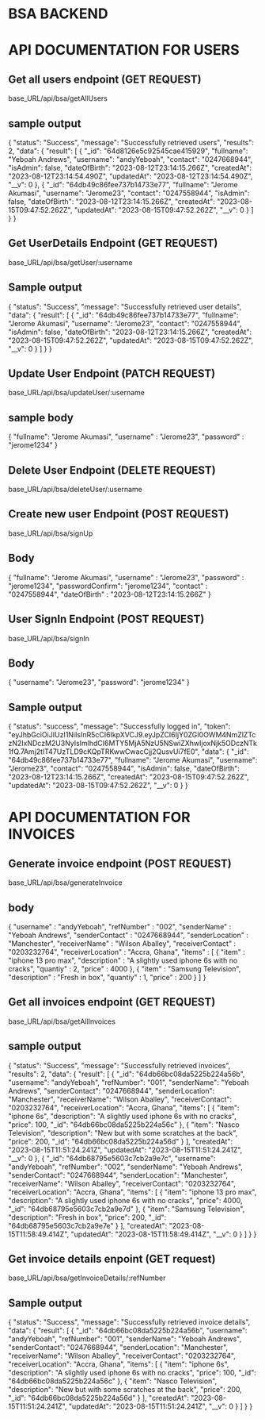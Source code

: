 # BSA BACKEND 
# API DOCUMENTATION FOR USERS


## Get all users endpoint (GET REQUEST)
base_URL/api/bsa/getAllUsers
## sample output
{
    "status": "Success",
    "message": "Successfully retrieved users",
    "results": 2,
    "data": {
        "result": [
            {
                "_id": "64d8126e5c92545cae415929",
                "fullname": "Yeboah Andrews",
                "username": "andyYeboah",
                "contact": "0247668944",
                "isAdmin": false,
                "dateOfBirth": "2023-08-12T23:14:15.266Z",
                "createdAt": "2023-08-12T23:14:54.490Z",
                "updatedAt": "2023-08-12T23:14:54.490Z",
                "__v": 0
            },
            {
                "_id": "64db49c86fee737b14733e77",
                "fullname": "Jerome Akumasi",
                "username": "Jerome23",
                "contact": "0247558944",
                "isAdmin": false,
                "dateOfBirth": "2023-08-12T23:14:15.266Z",
                "createdAt": "2023-08-15T09:47:52.262Z",
                "updatedAt": "2023-08-15T09:47:52.262Z",
                "__v": 0
            }
        ]
    }
}


## Get UserDetails Endpoint (GET REQUEST)
base_URL/api/bsa/getUser/:username

## Sample output
{
    "status": "Success",
    "message": "Successfully retrieved user details",
    "data": {
        "result": [
            {
                "_id": "64db49c86fee737b14733e77",
                "fullname": "Jerome Akumasi",
                "username": "Jerome23",
                "contact": "0247558944",
                "isAdmin": false,
                "dateOfBirth": "2023-08-12T23:14:15.266Z",
                "createdAt": "2023-08-15T09:47:52.262Z",
                "updatedAt": "2023-08-15T09:47:52.262Z",
                "__v": 0
            }
        ]
    }
}


## Update User Endpoint (PATCH REQUEST)
base_URL/api/bsa/updateUser/:username

## sample body
{
    "fullname": "Jerome Akumasi",
    "username" : "Jerome23",
    "password" : "jerome1234"
}

## Delete User Endpoint (DELETE REQUEST)
base_URL/api/bsa/deleteUser/:username


## Create new user Endpoint (POST REQUEST)
base_URL/api/bsa/signUp

## Body
{
    "fullname": "Jerome Akumasi",
    "username" : "Jerome23",
    "password" : "jerome1234",
    "passwordConfirm": "jerome1234",
    "contact" : "0247558944",
    "dateOfBirth" : "2023-08-12T23:14:15.266Z"
}

##  User SignIn Endpoint (POST REQUEST)
base_URL/api/bsa/signIn
## Body 
{
    "username": "Jerome23",
    "password": "jerome1234"
}

## Sample output
{
    "status": "success",
    "message": "Successfully logged in",
    "token": "eyJhbGciOiJIUzI1NiIsInR5cCI6IkpXVCJ9.eyJpZCI6IjY0ZGI0OWM4NmZlZTczN2IxNDczM2U3NyIsImlhdCI6MTY5MjA5NzU5NSwiZXhwIjoxNjk5ODczNTk1fQ.7Amj2tlT47UzTLD9cKQpTRKwwCwacCjj2QusvUi7fE0",
    "data": {
        "_id": "64db49c86fee737b14733e77",
        "fullname": "Jerome Akumasi",
        "username": "Jerome23",
        "contact": "0247558944",
        "isAdmin": false,
        "dateOfBirth": "2023-08-12T23:14:15.266Z",
        "createdAt": "2023-08-15T09:47:52.262Z",
        "updatedAt": "2023-08-15T09:47:52.262Z",
        "__v": 0
    }
}

# API DOCUMENTATION FOR INVOICES

## Generate invoice endpoint (POST REQUEST)
base_URL/api/bsa/generateInvoice

## body 
{
    "username" : "andyYeboah",
    "refNumber" : "002",
    "senderName" : "Yeboah Andrews",
    "senderContact" : "0247668944",
    "senderLocation" : "Manchester",
    "receiverName" : "Wilson Aballey",
    "receiverContact" : "0203232764",
    "receiverLocation" : "Accra, Ghana",
    "items" : [
        {
            "item" : "iphone 13 pro max",
            "description" : "A slightly used iphone 6s with no cracks",
            "quantiy" : 2,
            "price" : 4000
        },
        {
            "item" : "Samsung Television",
            "description" : "Fresh in box",
            "quantiy" : 1,
            "price" : 200
        }
    ]
}

## Get all invoices endpoint (GET REQUEST)
base_URL/api/bsa/getAllInvoices

## sample output
{
    "status": "Success",
    "message": "Successfully retrieved invoices",
    "results": 2,
    "data": {
        "result": [
            {
                "_id": "64db66bc08da5225b224a56b",
                "username": "andyYeboah",
                "refNumber": "001",
                "senderName": "Yeboah Andrews",
                "senderContact": "0247668944",
                "senderLocation": "Manchester",
                "receiverName": "Wilson Aballey",
                "receiverContact": "0203232764",
                "receiverLocation": "Accra, Ghana",
                "items": [
                    {
                        "item": "iphone 6s",
                        "description": "A slightly used iphone 6s with no cracks",
                        "price": 100,
                        "_id": "64db66bc08da5225b224a56c"
                    },
                    {
                        "item": "Nasco Television",
                        "description": "New but with some scratches at the back",
                        "price": 200,
                        "_id": "64db66bc08da5225b224a56d"
                    }
                ],
                "createdAt": "2023-08-15T11:51:24.241Z",
                "updatedAt": "2023-08-15T11:51:24.241Z",
                "__v": 0
            },
            {
                "_id": "64db68795e5603c7cb2a9e7c",
                "username": "andyYeboah",
                "refNumber": "002",
                "senderName": "Yeboah Andrews",
                "senderContact": "0247668944",
                "senderLocation": "Manchester",
                "receiverName": "Wilson Aballey",
                "receiverContact": "0203232764",
                "receiverLocation": "Accra, Ghana",
                "items": [
                    {
                        "item": "iphone 13 pro max",
                        "description": "A slightly used iphone 6s with no cracks",
                        "price": 4000,
                        "_id": "64db68795e5603c7cb2a9e7d"
                    },
                    {
                        "item": "Samsung Television",
                        "description": "Fresh in box",
                        "price": 200,
                        "_id": "64db68795e5603c7cb2a9e7e"
                    }
                ],
                "createdAt": "2023-08-15T11:58:49.414Z",
                "updatedAt": "2023-08-15T11:58:49.414Z",
                "__v": 0
            }
        ]
    }
}

## Get invoice details enpoint (GET request)
base_URL/api/bsa/getInvoiceDetails/:refNumber

## Sample output
{
    "status": "Success",
    "message": "Successfully retrieved invoice details",
    "data": {
        "result": [
            {
                "_id": "64db66bc08da5225b224a56b",
                "username": "andyYeboah",
                "refNumber": "001",
                "senderName": "Yeboah Andrews",
                "senderContact": "0247668944",
                "senderLocation": "Manchester",
                "receiverName": "Wilson Aballey",
                "receiverContact": "0203232764",
                "receiverLocation": "Accra, Ghana",
                "items": [
                    {
                        "item": "iphone 6s",
                        "description": "A slightly used iphone 6s with no cracks",
                        "price": 100,
                        "_id": "64db66bc08da5225b224a56c"
                    },
                    {
                        "item": "Nasco Television",
                        "description": "New but with some scratches at the back",
                        "price": 200,
                        "_id": "64db66bc08da5225b224a56d"
                    }
                ],
                "createdAt": "2023-08-15T11:51:24.241Z",
                "updatedAt": "2023-08-15T11:51:24.241Z",
                "__v": 0
            }
        ]
    }
}




